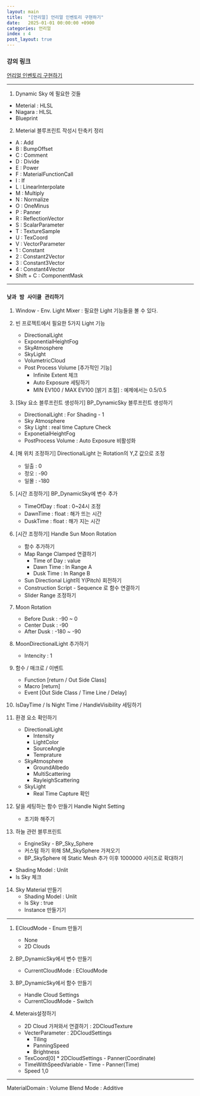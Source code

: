 ```yaml
---
layout: main
title:  "[언리얼] 언리얼 인벤토리 구현하기"
date:   2025-01-01 00:00:00 +0900
categories: 언리얼
index : 4
post_layout: true
---
```


### 강의 링크

<a href="https://www.udemy.com/course/unreal-engine-5-dynamic-sky-weather-system-korean/" class="button">언리얼 인벤토리 구현하기</a>

<hr/>

1. Dynamic Sky 에 필요한 것들
- Meterial : HLSL
- Niagara : HLSL
- Blueprint

2. Meterial 블루프린트 작성시 탄축키 정리
- A : Add
- B : BumpOffset
- C : Comment
- D : Divide
- E : Power
- F : MaterialFunctionCall
- I : If
- L : LinearInterpolate
- M : Multiply
- N : Normalize
- O : OneMinus
- P : Panner
- R : ReflectionVector
- S : ScalarParameter
- T : TextureSample
- U : TexCoord
- V : VectorParameter
- 1 : Constant
- 2 : Constant2Vector
- 3 : Constant3Vector
- 4 : Constant4Vector
- Shift + C : ComponentMask

<hr/>


### `낮과 밤 사이클 관리하기`

1. Window - Env. Light Mixer : 필요한 Light 기능들을 볼 수 있다.
2. 빈 프로젝트에서 필요한 5가지 Light 기능
    - DirectionalLight
    - ExponentialHeightFog
    - SkyAtmosphere
    - SkyLight
    - VolumetricCloud
    - Post Process Volume [추가적인 기능] 
        - Infinite Extent 체크
        - Auto Exposure 세팅하기
        - MIN EV100 / MAX EV100 [밝기 조절] : 예제에서는 0.5/0.5

3. [Sky 요소 블루프린트 생성하기] BP_DynamicSky 블루프린트 생성하기
    - DirectionalLight : For Shading - 1
    - Sky Atmosphere
    - Sky Light : real time Capture Check
    - ExponetialHeightFog 
    - PostProcess Volume : Auto Exposure 비활성화

4. [해 위치 조정하기] DirectionalLight 는 Rotation의 Y,Z 값으로 조정
    - 일출 : 0
    - 정오 : -90
    - 일몰 : -180

5. [시간 조정하기] BP_DynamicSky에 변수 추가 
    - TimeOfDay : float : 0~24시 조정
    - DawnTime : float : 해가 뜨는 시간
    - DuskTime : float : 해가 지는 시간

6. [시간 조정하기] Handle Sun Moon Rotation 
    <span class="image fit"><img src="/images/study/4/UE_4_1.png" alt="" /></span>
    - 함수 추가하기
    - Map Range Clamped 연결하기
        - Time of Day : value
        - Dawn Time : In Range A
        - Dusk Time : In Range B
    - Sun Directional Light의 Y(Pitch) 회전하기
    - Construction Script - Sequence 로 함수 연결하기
    <span class="image fit"><img src="/images/study/4/UE_4_2.png" alt="" /></span>
    - Slider Range 조정하기
        

7. Moon Rotation
    - Before Dusk : -90 ~ 0
    - Center Dusk : -90
    - After Dusk : -180 ~ -90

8. MoonDirectionalLight 추가하기
    - Intencity : 1
    <span class="image fit"><img src="/images/study/4/UE_4_3.png" alt="" /></span>    

9. 함수 / 매크로 / 이벤트
    - Function [return / Out Side Class]
    - Macro [return]
    - Event [Out Side Class / Time Line / Delay] 

10. IsDayTime / Is Night Time / HandleVisibility 세팅하기
    <span class="image fit"><img src="/images/study/4/UE_4_4.png" alt="" /></span>
    <span class="image fit"><img src="/images/study/4/UE_4_5.png" alt="" /></span>
    <span class="image fit"><img src="/images/study/4/UE_4_6.png" alt="" /></span>

11. 환경 요소 확인하기
    - DirectionalLight
        - Intensity
        - LightColor
        - SourceAngle
        - Temprature
    - SkyAtmosphere
        - GroundAlbedo
        - MultiScattering
        - RayleighScattering
    - SkyLight
        - Real Time Capture 확인

12. 달을 세팅하는 함수 만들기 Handle Night Setting
    <span class="image fit"><img src="/images/study/4/UE_4_7.png" alt="" /></span>
    <span class="image fit"><img src="/images/study/4/UE_4_8.png" alt="" /></span>
    <span class="image fit"><img src="/images/study/4/UE_4_9.png" alt="" /></span>
    - 초기화 해주기
    <span class="image fit"><img src="/images/study/4/UE_4_10.png" alt="" /></span>

13. 하늘 관련 블루프린트
    - EngineSky - BP_Sky_Sphere
    - 커스텀 하기 위해 SM_SkySphere 가져오기
    - BP_SkySphere 에 Static Mesh 추가 이후 1000000 사이즈로 확대하기

- Shading Model : Unlit
- Is Sky 체크

14. Sky Material 만들기
    - Shading Model : Unlit
    - Is Sky : true
    <span class="image fit"><img src="/images/study/4/UE_4_11.png" alt="" /></span>
    - Instance 만들기기

<hr/>
    
1. ECloudMode - Enum 만들기
    - None
    - 2D Clouds

2. BP_DynamicSky에서 변수 만들기
    - CurrentCloudMode : ECloudMode

3. BP_DynamicSky에서 함수 만들기
    - Handle Cloud Settings
    - CurrentCloudMode - Switch

4. Meterais설정하기
    - 2D Cloud 가져와서 연결하기 : 2DCloudTexture
    - VecterParameter : 2DCloudSettings
        - Tiling
        - PanningSpeed
        - Brightness
    - TexCoord[0] * 2DCloudSettings - Panner(Coordinate)
    - TimeWithSpeedVariable - Time - Panner(Time)
    - Speed 1,0



<hr/>

MaterialDomain : Volume
Blend Mode : Additive
